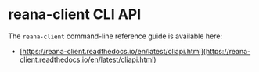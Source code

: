 # reana-client CLI API

The ``reana-client`` command-line reference guide is available here:

- [https://reana-client.readthedocs.io/en/latest/cliapi.html](https://reana-client.readthedocs.io/en/latest/cliapi.html)

